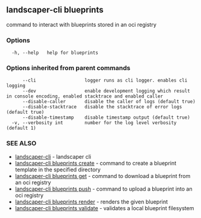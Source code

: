 ## landscaper-cli blueprints

command to interact with blueprints stored in an oci registry

### Options

```
  -h, --help   help for blueprints
```

### Options inherited from parent commands

```
      --cli                  logger runs as cli logger. enables cli logging
      --dev                  enable development logging which result in console encoding, enabled stacktrace and enabled caller
      --disable-caller       disable the caller of logs (default true)
      --disable-stacktrace   disable the stacktrace of error logs (default true)
      --disable-timestamp    disable timestamp output (default true)
  -v, --verbosity int        number for the log level verbosity (default 1)
```

### SEE ALSO

* [landscaper-cli](landscaper-cli.md)	 - landscaper cli
* [landscaper-cli blueprints create](landscaper-cli_blueprints_create.md)	 - command to create a blueprint template in the specified directory
* [landscaper-cli blueprints get](landscaper-cli_blueprints_get.md)	 - command to download a blueprint from an oci registry
* [landscaper-cli blueprints push](landscaper-cli_blueprints_push.md)	 - command to upload a blueprint into an oci registry
* [landscaper-cli blueprints render](landscaper-cli_blueprints_render.md)	 - renders the given blueprint
* [landscaper-cli blueprints validate](landscaper-cli_blueprints_validate.md)	 - validates a local blueprint filesystem

